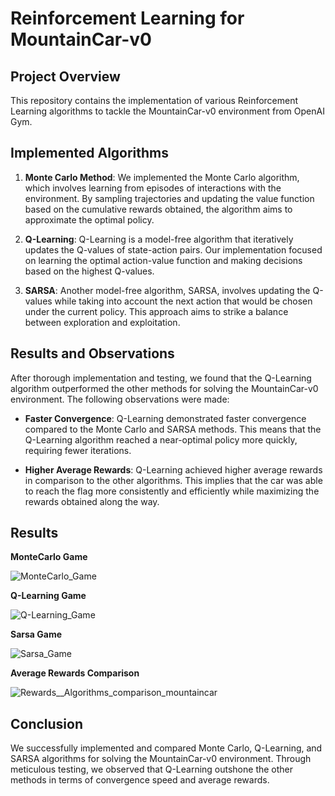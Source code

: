 # Reinforcement Learning for MountainCar-v0


## Project Overview

This repository contains the implementation of various Reinforcement Learning algorithms to tackle the MountainCar-v0 environment from OpenAI Gym.

## Implemented Algorithms

1. **Monte Carlo Method**: We implemented the Monte Carlo algorithm, which involves learning from episodes of interactions with the environment. By sampling trajectories and updating the value function based on the cumulative rewards obtained, the algorithm aims to approximate the optimal policy.

2. **Q-Learning**: Q-Learning is a model-free algorithm that iteratively updates the Q-values of state-action pairs. Our implementation focused on learning the optimal action-value function and making decisions based on the highest Q-values.

3. **SARSA**: Another model-free algorithm, SARSA, involves updating the Q-values while taking into account the next action that would be chosen under the current policy. This approach aims to strike a balance between exploration and exploitation.

## Results and Observations

After thorough implementation and testing, we found that the Q-Learning algorithm outperformed the other methods for solving the MountainCar-v0 environment. The following observations were made:

- **Faster Convergence**: Q-Learning demonstrated faster convergence compared to the Monte Carlo and SARSA methods. This means that the Q-Learning algorithm reached a near-optimal policy more quickly, requiring fewer iterations.

- **Higher Average Rewards**: Q-Learning achieved higher average rewards in comparison to the other algorithms. This implies that the car was able to reach the flag more consistently and efficiently while maximizing the rewards obtained along the way.

## Results
**MonteCarlo Game**

![MonteCarlo_Game](https://github.com/AbanoubSamir004/Reinforcement-Learning-MountainCar-v0/assets/60902991/9dee8335-d03b-4253-b3ca-8fa328a4b589)

**Q-Learning Game**

![Q-Learning_Game](https://github.com/AbanoubSamir004/Reinforcement-Learning-MountainCar-v0/assets/60902991/e4f21285-a296-418a-bbfe-b96b118830f0)

**Sarsa Game**

![Sarsa_Game](https://github.com/AbanoubSamir004/Reinforcement-Learning-MountainCar-v0/assets/60902991/0ec7cf96-95ad-47d6-8696-9e6c7d5b9172)

**Average Rewards Comparison**

![Rewards__Algorithms_comparison_mountaincar](https://github.com/AbanoubSamir004/Reinforcement-Learning-MountainCar-v0/assets/60902991/8ea5e143-ad9c-4915-80da-393de01a1b94)

## Conclusion

We successfully implemented and compared Monte Carlo, Q-Learning, and SARSA algorithms for solving the MountainCar-v0 environment. Through meticulous testing, we observed that Q-Learning outshone the other methods in terms of convergence speed and average rewards.
